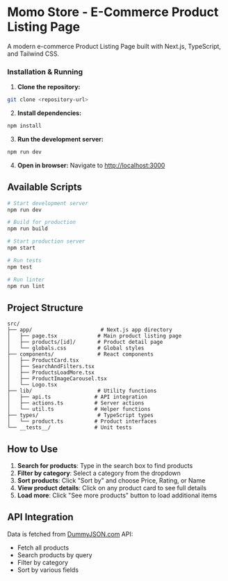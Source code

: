 # Momo Store - E-Commerce Product Listing Page

A modern e-commerce Product Listing Page built with Next.js, TypeScript, and Tailwind CSS.

### Installation & Running

1. **Clone the repository:**
```bash
git clone <repository-url>
```

2. **Install dependencies:**
```bash
npm install
```

3. **Run the development server:**
```bash
npm run dev
```

4. **Open in browser:**
Navigate to [http://localhost:3000](http://localhost:3000)

## Available Scripts

```bash
# Start development server
npm run dev

# Build for production
npm run build

# Start production server
npm start

# Run tests
npm test

# Run linter
npm run lint
```

## Project Structure

```
src/
├── app/                      # Next.js app directory
│   ├── page.tsx             # Main product listing page
│   ├── products/[id]/       # Product detail page
│   └── globals.css          # Global styles
├── components/              # React components
│   ├── ProductCard.tsx
│   ├── SearchAndFilters.tsx
│   ├── ProductsLoadMore.tsx
│   ├── ProductImageCarousel.tsx
│   └── Logo.tsx
├── lib/                     # Utility functions
│   ├── api.ts              # API integration
│   ├── actions.ts          # Server actions
│   └── util.ts             # Helper functions
├── types/                   # TypeScript types
│   └── product.ts          # Product interfaces
└── __tests__/              # Unit tests
```

## How to Use

1. **Search for products**: Type in the search box to find products
2. **Filter by category**: Select a category from the dropdown
3. **Sort products**: Click "Sort by" and choose Price, Rating, or Name
4. **View product details**: Click on any product card to see full details
5. **Load more**: Click "See more products" button to load additional items

## API Integration

Data is fetched from [DummyJSON.com](https://dummyjson.com) API:
- Fetch all products
- Search products by query
- Filter by category
- Sort by various fields